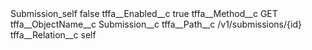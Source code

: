 <?xml version="1.0" encoding="UTF-8"?>
<CustomMetadata xmlns="http://soap.sforce.com/2006/04/metadata" xmlns:xsi="http://www.w3.org/2001/XMLSchema-instance" xmlns:xsd="http://www.w3.org/2001/XMLSchema">
    <label>Submission_self</label>
    <protected>false</protected>
    <values>
        <field>tffa__Enabled__c</field>
        <value xsi:type="xsd:boolean">true</value>
    </values>
    <values>
        <field>tffa__Method__c</field>
        <value xsi:type="xsd:string">GET</value>
    </values>
    <values>
        <field>tffa__ObjectName__c</field>
        <value xsi:type="xsd:string">Submission__c</value>
    </values>
    <values>
        <field>tffa__Path__c</field>
        <value xsi:type="xsd:string">/v1/submissions/{id}</value>
    </values>
    <values>
        <field>tffa__Relation__c</field>
        <value xsi:type="xsd:string">self</value>
    </values>
</CustomMetadata>
